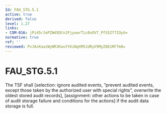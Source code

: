 ```yaml
---
Id: FAU_STG.5.1
active: true
derived: false
level: 1.27
links:
- COM-016: jPi45rJePZWd5DCnJFjyuwrTic0vOV7_PfS5Zf7IOyU=
normative: true
ref: ''
reviewed: PvJAsKaazWyNR3KauYtKiNqXM5iURyV9MyZQ61RF7m8=
---
```


# FAU_STG.5.1

The TSF shall [selection: ignore audited events, “prevent audited events, except those taken by the authorized user with special rights”, overwrite the oldest stored audit records], [assignment: other actions to be taken in case of audit storage failure and conditions for the actions] if the audit data storage is full.